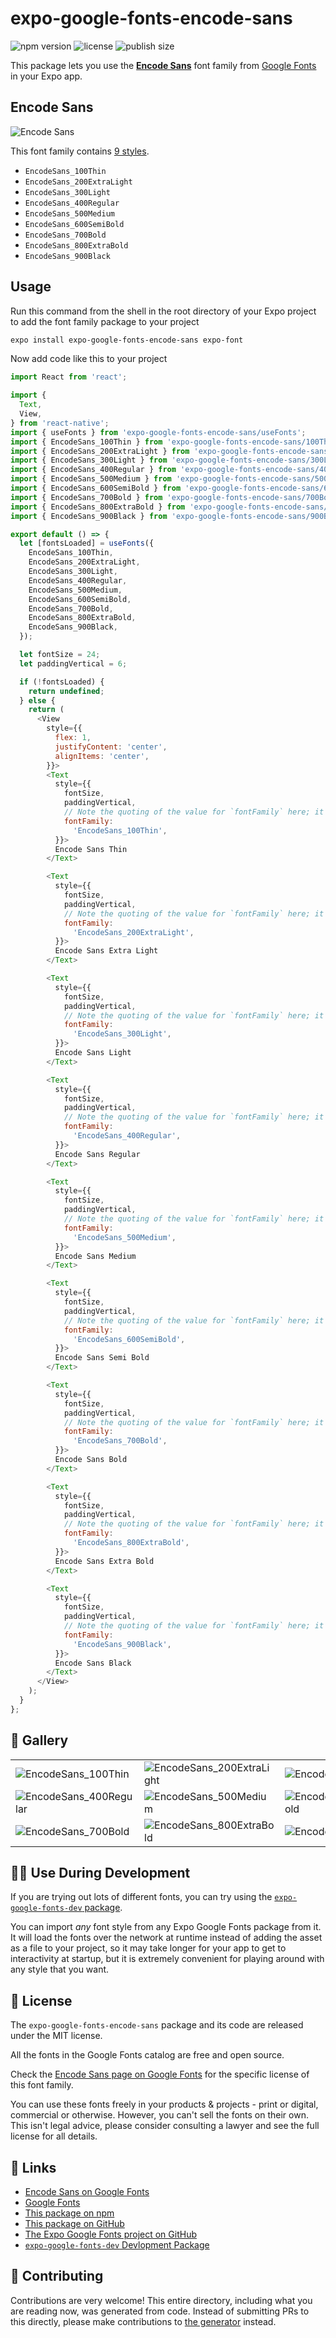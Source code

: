 # expo-google-fonts-encode-sans

![npm version](https://flat.badgen.net/npm/v/expo-google-fonts-encode-sans)
![license](https://flat.badgen.net/github/license/expo/google-fonts)
![publish size](https://flat.badgen.net/packagephobia/install/expo-google-fonts-encode-sans)

This package lets you use the [**Encode Sans**](https://fonts.google.com/specimen/Encode+Sans) font family from [Google Fonts](https://fonts.google.com/) in your Expo app.

## Encode Sans

![Encode Sans](./font-family.png)

This font family contains [9 styles](#-gallery).

- `EncodeSans_100Thin`
- `EncodeSans_200ExtraLight`
- `EncodeSans_300Light`
- `EncodeSans_400Regular`
- `EncodeSans_500Medium`
- `EncodeSans_600SemiBold`
- `EncodeSans_700Bold`
- `EncodeSans_800ExtraBold`
- `EncodeSans_900Black`

## Usage

Run this command from the shell in the root directory of your Expo project to add the font family package to your project
```sh
expo install expo-google-fonts-encode-sans expo-font
```

Now add code like this to your project
```js
import React from 'react';

import {
  Text,
  View,
} from 'react-native';
import { useFonts } from 'expo-google-fonts-encode-sans/useFonts';
import { EncodeSans_100Thin } from 'expo-google-fonts-encode-sans/100Thin';
import { EncodeSans_200ExtraLight } from 'expo-google-fonts-encode-sans/200ExtraLight';
import { EncodeSans_300Light } from 'expo-google-fonts-encode-sans/300Light';
import { EncodeSans_400Regular } from 'expo-google-fonts-encode-sans/400Regular';
import { EncodeSans_500Medium } from 'expo-google-fonts-encode-sans/500Medium';
import { EncodeSans_600SemiBold } from 'expo-google-fonts-encode-sans/600SemiBold';
import { EncodeSans_700Bold } from 'expo-google-fonts-encode-sans/700Bold';
import { EncodeSans_800ExtraBold } from 'expo-google-fonts-encode-sans/800ExtraBold';
import { EncodeSans_900Black } from 'expo-google-fonts-encode-sans/900Black';

export default () => {
  let [fontsLoaded] = useFonts({
    EncodeSans_100Thin,
    EncodeSans_200ExtraLight,
    EncodeSans_300Light,
    EncodeSans_400Regular,
    EncodeSans_500Medium,
    EncodeSans_600SemiBold,
    EncodeSans_700Bold,
    EncodeSans_800ExtraBold,
    EncodeSans_900Black,
  });

  let fontSize = 24;
  let paddingVertical = 6;

  if (!fontsLoaded) {
    return undefined;
  } else {
    return (
      <View
        style={{
          flex: 1,
          justifyContent: 'center',
          alignItems: 'center',
        }}>
        <Text
          style={{
            fontSize,
            paddingVertical,
            // Note the quoting of the value for `fontFamily` here; it expects a string!
            fontFamily:
              'EncodeSans_100Thin',
          }}>
          Encode Sans Thin
        </Text>

        <Text
          style={{
            fontSize,
            paddingVertical,
            // Note the quoting of the value for `fontFamily` here; it expects a string!
            fontFamily:
              'EncodeSans_200ExtraLight',
          }}>
          Encode Sans Extra Light
        </Text>

        <Text
          style={{
            fontSize,
            paddingVertical,
            // Note the quoting of the value for `fontFamily` here; it expects a string!
            fontFamily:
              'EncodeSans_300Light',
          }}>
          Encode Sans Light
        </Text>

        <Text
          style={{
            fontSize,
            paddingVertical,
            // Note the quoting of the value for `fontFamily` here; it expects a string!
            fontFamily:
              'EncodeSans_400Regular',
          }}>
          Encode Sans Regular
        </Text>

        <Text
          style={{
            fontSize,
            paddingVertical,
            // Note the quoting of the value for `fontFamily` here; it expects a string!
            fontFamily:
              'EncodeSans_500Medium',
          }}>
          Encode Sans Medium
        </Text>

        <Text
          style={{
            fontSize,
            paddingVertical,
            // Note the quoting of the value for `fontFamily` here; it expects a string!
            fontFamily:
              'EncodeSans_600SemiBold',
          }}>
          Encode Sans Semi Bold
        </Text>

        <Text
          style={{
            fontSize,
            paddingVertical,
            // Note the quoting of the value for `fontFamily` here; it expects a string!
            fontFamily:
              'EncodeSans_700Bold',
          }}>
          Encode Sans Bold
        </Text>

        <Text
          style={{
            fontSize,
            paddingVertical,
            // Note the quoting of the value for `fontFamily` here; it expects a string!
            fontFamily:
              'EncodeSans_800ExtraBold',
          }}>
          Encode Sans Extra Bold
        </Text>

        <Text
          style={{
            fontSize,
            paddingVertical,
            // Note the quoting of the value for `fontFamily` here; it expects a string!
            fontFamily:
              'EncodeSans_900Black',
          }}>
          Encode Sans Black
        </Text>
      </View>
    );
  }
};

```

## 🔡 Gallery


||||
|-|-|-|
|![EncodeSans_100Thin](.//100Thin/EncodeSans_100Thin.ttf.png)|![EncodeSans_200ExtraLight](.//200ExtraLight/EncodeSans_200ExtraLight.ttf.png)|![EncodeSans_300Light](.//300Light/EncodeSans_300Light.ttf.png)||
|![EncodeSans_400Regular](.//400Regular/EncodeSans_400Regular.ttf.png)|![EncodeSans_500Medium](.//500Medium/EncodeSans_500Medium.ttf.png)|![EncodeSans_600SemiBold](.//600SemiBold/EncodeSans_600SemiBold.ttf.png)||
|![EncodeSans_700Bold](.//700Bold/EncodeSans_700Bold.ttf.png)|![EncodeSans_800ExtraBold](.//800ExtraBold/EncodeSans_800ExtraBold.ttf.png)|![EncodeSans_900Black](.//900Black/EncodeSans_900Black.ttf.png)||


## 👩‍💻 Use During Development

If you are trying out lots of different fonts, you can try using the [`expo-google-fonts-dev` package](https://github.com/freeboub/google-fonts/tree/master/font-packages/dev#readme).

You can import *any* font style from any Expo Google Fonts package from it. It will load the fonts
over the network at runtime instead of adding the asset as a file to your project, so it may take longer
for your app to get to interactivity at startup, but it is extremely convenient
for playing around with any style that you want.

## 📖 License

The `expo-google-fonts-encode-sans` package and its code are released under the MIT license.

All the fonts in the Google Fonts catalog are free and open source.

Check the [Encode Sans page on Google Fonts](https://fonts.google.com/specimen/Encode+Sans) for the specific license of this font family.

You can use these fonts freely in your products & projects - print or digital, commercial or otherwise. However, you can't sell the fonts on their own. This isn't legal advice, please consider consulting a lawyer and see the full license for all details.

## 🔗 Links

- [Encode Sans on Google Fonts](https://fonts.google.com/specimen/Encode+Sans)
- [Google Fonts](https://fonts.google.com/)
- [This package on npm](https://www.npmjs.com/package/expo-google-fonts-encode-sans)
- [This package on GitHub](https://github.com/freeboub/google-fonts/tree/master/font-packages/encode-sans)
- [The Expo Google Fonts project on GitHub](https://github.com/freeboub/google-fonts)
- [`expo-google-fonts-dev` Devlopment Package](https://github.com/freeboub/google-fonts/tree/master/font-packages/dev)

## 🤝 Contributing

Contributions are very welcome! This entire directory, including what you are reading now, was generated from code. Instead of submitting PRs to this directly, please make contributions to [the generator](https://github.com/freeboub/google-fonts/tree/master/packages/generator) instead.
